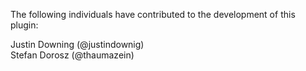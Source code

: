The following individuals have contributed to the development of this plugin:  

Justin Downing (@justindownig)  
Stefan Dorosz (@thaumazein)  
